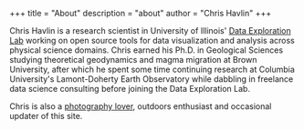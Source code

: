 +++
title = "About"
description = "about"
author = "Chris Havlin"
+++

Chris Havlin is a research scientist in University of Illinois' [Data Exploration Lab](https://data-exp-lab.github.io/) working on open source tools for data visualization and analysis across physical science domains. Chris earned his Ph.D. in Geological Sciences studying theoretical geodynamics and magma migration at Brown University, after which he spent some time continuing research at Columbia University's Lamont-Doherty Earth Observatory while dabbling in freelance data science consulting before joining the Data Exploration Lab. 

Chris is also a [photography lover](https://chrishavlin.photography/), outdoors enthusiast and occasional updater of this site.
